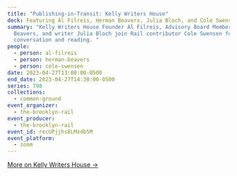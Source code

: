 ```yaml
---
title: "Publishing-in-Transit: Kelly Writers House"
deck: Featuring Al Filreis, Herman Beavers, Julia Bloch, and Cole Swensen
summary: "Kelly Writers House Founder Al Filreis, Advisory Board Member Herman
  Beavers, and writer Julia Bloch join Rail contributor Cole Swensen for a
  conversation and reading. "
people:
  - person: al-filreis
  - person: herman-beavers
  - person: cole-swensen
date: 2023-04-27T13:00:00-0500
end_date: 2023-04-27T14:30:00-0500
series: 798
collections:
  - common-ground
event_organizer:
  - the-brooklyn-rail
event_producer:
  - the-brooklyn-rail
event_id: recUPjjhs8LMxdb5M
event_platform:
  - zoom
---
```

[M﻿ore on Kelly Writers House →](https://writing.upenn.edu/wh/)